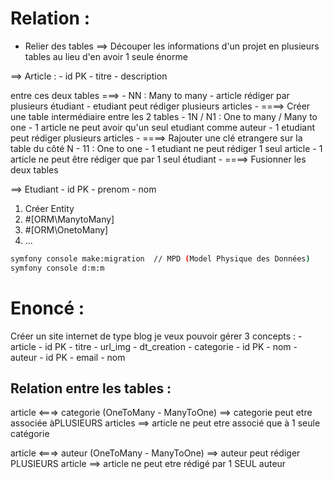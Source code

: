 # Relation :
- Relier des tables ==> Découper les informations d'un projet en plusieurs tables au lieu d'en avoir 1 seule énorme

==> Article :
        - id PK
        - titre
        - description


entre ces deux tables ===> - NN : Many to many
                                    - article rédiger par plusieurs étudiant
                                    - etudiant peut rédiger plusieurs articles
                                    - ====> Créer une table intermédiaire entre les 2 tables
                           - 1N / N1 : One to many / Many to one
                                    - 1 article ne peut avoir qu'un seul etudiant comme auteur
                                    - 1 etudiant peut rédiger plusieurs articles
                                    - ====> Rajouter une clé etrangere sur la table du côté N 
                           - 11 : One to one
                                    - 1 etudiant ne peut rédiger 1 seul article
                                    - 1 article ne peut être rédiger que par 1 seul étudiant
                                    - ====> Fusionner les deux tables 


==> Etudiant
        - id PK
        - prenom
        - nom



1. Créer Entity
2. #[ORM\ManytoMany]
3. #[ORM\OnetoMany]
4. ...


```sh
symfony console make:migration  // MPD (Model Physique des Données)
symfony console d:m:m

```


# Enoncé :

Créer un site internet de type blog
je veux pouvoir gérer 3 concepts :
    - article
        - id PK
        - titre
        - url_img
        - dt_creation
    - categorie
        - id PK
        - nom
    - auteur
        - id PK
        - email
        - nom

## Relation entre les tables :
article <===> categorie  (OneToMany - ManyToOne)
        ==> categorie peut etre associée àPLUSIEURS articles
        ==> article ne peut etre associé que à 1 seule catégorie

article <===> auteur  (OneToMany - ManyToOne)
        ==> auteur peut rédiger PLUSIEURS article
        ==> article ne peut etre rédigé par 1 SEUL auteur